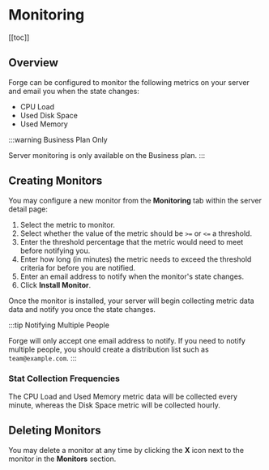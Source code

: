 # Monitoring

[[toc]]

## Overview

Forge can be configured to monitor the following metrics on your server and email you when the state changes:

- CPU Load
- Used Disk Space
- Used Memory

:::warning Business Plan Only

Server monitoring is only available on the Business plan.
:::

## Creating Monitors

You may configure a new monitor from the **Monitoring** tab within the server detail page:

1. Select the metric to monitor.
2. Select whether the value of the metric should be `>=` or `<=` a threshold.
3. Enter the threshold percentage that the metric would need to meet before notifying you.
4. Enter how long (in minutes) the metric needs to exceed the threshold criteria for before you are notified.
5. Enter an email address to notify when the monitor's state changes.
6. Click **Install Monitor**.

Once the monitor is installed, your server will begin collecting metric data data and notify you once the state changes.

:::tip Notifying Multiple People

Forge will only accept one email address to notify. If you need to notify multiple people, you should create a distribution list such as `team@example.com`.
:::

### Stat Collection Frequencies

The CPU Load and Used Memory metric data will be collected every minute, whereas the Disk Space metric will be collected hourly.

## Deleting Monitors

You may delete a monitor at any time by clicking the **X** icon next to the monitor in the **Monitors** section.
